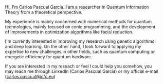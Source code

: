 Hi, I'm Carlos Pascual García. I am a researcher in Quantum Information Theory from a theoretical perspective.

My experience is mainly concerned with numerical methods for quantum technologies, mainly focused on conic
programming, and the development of improvements in optimization algorithms like facial reduction.

I'm currently interested in improving my research using genetic algorithms and deep learning. 
On the other hand, I look forward to applying my expertise to new challenges in other fields, such as
quantum computing or energetic efficiency for quantum hardware.

If you are interested in my reseach or feel I could help you somehow, you may reach me through LinkedIn
(Carlos Pascual García) or my official e-mail (carlos.pascual@icfo.eu)


<!---
CPascualGarcia/CPascualGarcia is a ✨ special ✨ repository because its `README.md` (this file) appears on your GitHub profile.
You can click the Preview link to take a look at your changes.
--->
